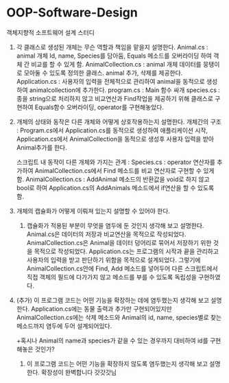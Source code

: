 # OOP-Software-Design
객체지향적 소프트웨어 설계 스터디

1. 각 클래스로 생성된 개체는 무슨 역할과 책임을 맡을지 설명한다.
    Animal.cs : animal 개체 Id, name, Species를 담아둠, Equals 메소드를 오버라이딩 하여 객체 간 비교를 할 수 있게 함.
    AnimalCollection.cs : animal 개체 데이터를 뭉탱이로 모아둘 수 있도록 정의한 클래스.
    animal 추가, 삭제를 제공한다.
    Application.cs : 사용자의 입력을 전체적으로 관리하여 animal을 동적으로 생성하여 animalcollection에 추가한다.
    program.cs : Main 함수 싸개
    species.cs : 종을 string으로 처리하지 않고 비교연산과 Find작업을 제공하기 위해 클래스로 구현하여 Equals함수 오버라이딩, operator를 구현해놓았다.
2. 개체의 상태와 동작은 다른 개체와 어떻게 상호작용하는지 설명한다.
    개체간의 구조 : 
    Program.cs에서 Application.cs를 동적으로 생성하여 애플리케이션 시작, 
    Application.cs에서 AnimalCollection을 동적으로 생성후 사용자 입력을 받아 Animal추가를 한다.

    스크립트 내 동작이 다른 개체와 가지는 관계 : 
    Species.cs : operator 연산자를 추가하여 AnimalCollection.cs에서 Find 메소드를 비교 연산자로 구현할 수 있게 함.
    AnimalCollection.cs : AddAnimal 메소드의 반환값을 void로 하지 않고 bool로 하여 Application.cs의 AddAnimals 메소드에서 if연산을 할 수 있도록 함.

3. 개체의 캡슐화가 어떻게 이뤄져 있는지 설명할 수 있어야 한다.
    1. 캡슐화가 적용된 부분이 무엇을 염두에 둔 것인지 생각해 보고 설명한다.
    Animal.cs은 데이터의 저장과 비교연산을 목적으로 작성되었다.
    AnimalCollection.cs은 Animal을 데이터 덩어리로 묶어서 저장하기 위한 것을 목적으로 작성되었다.
    Application.cs는 프로그램의 시작과 끝을 관리하고 사용자의 입력을 받고 판단하기 위함을 목적으로 설계되었다.
    그렇기에 AnimalCollection.cs안에 Find, Add 메소드를 넣어두어 다른 스크립트에서 직접 객체의 필드에 다가가지 않고 메소드를 부를 수 있도록 독립성을 구현하였다.

4. (추가) 이 프로그램 코드는 어떤 기능을 확장하는 데에 염두했는지 생각해 보고 설명한다.
    Application.cs에는 동물 출력과 추가만 구현되어있지만 AnimalCollection.cs에는 삭제 메소드와 Animal의 id, name, species별로 찾는 메소드까지 염두에 두어 설계되어있다.
    
    +혹시나 Animal의 name과 species가 같을 수 있는 경우까지 대비하여 id를 구현해놓은 것인가?

    1. 이 프로그램 코드는 어떤 기능을 확장하지 않도록 염두했는지 생각해 보고 설명한다.
    확장성이 완벽합니다 갓갓갓님